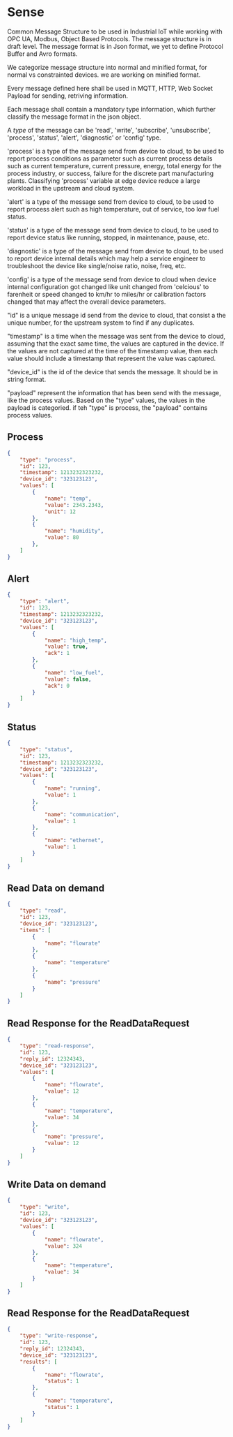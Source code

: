 # Sense

Common Message Structure to be used in Industrial IoT while working with OPC UA, Modbus, Object Based Protocols. The message structure is in draft level. The message format is in Json format, we yet to define Protocol Buffer and Avro formats.

We categorize message structure into normal and minified format, for normal vs constrainted devices. we are working on minified format. 

Every message defined here shall be used in MQTT, HTTP, Web Socket Payload for sending, retriving information. 

Each message shall contain a mandatory type information, which further classify the message format in the json object.

A *type* of the message can be 'read', 'write', 'subscribe', 'unsubscribe', 'process', 'status', 'alert', 'diagnostic' or 'config' type.

'process' is a type of the message send from device to cloud, to be used to report process conditions as parameter such as current process details such as current temperature, current pressure, energy, total energy for the process industry, or success, failure for the discrete part manufacturing plants. Classifying 'process' variable at edge device reduce a large workload in the upstream and cloud system.

'alert' is a type of the message send from device to cloud, to be used to report process alert such as high temperature, out of service, too low fuel status. 

'status' is a type of the message send from device to cloud, to be used to report device status like running, stopped, in maintenance, pause, etc. 

'diagnostic' is a type of the message send from device to cloud, to be used to report device internal details which may help a service engineer to troubleshoot the device like single/noise ratio, noise, freq, etc.

'config' is a type of the message send from device to cloud when device internal configuration got changed like unit changed from 'celcious' to farenheit or speed changed to km/hr to miles/hr or calibration factors changed that may affect the overall device parameters.

"id" is a unique message id send from the device to cloud, that consist a the unique number, for the upstream system to find if any duplicates.

"timestamp" is a time when the message was sent from the device to cloud, assuming that the exact same time, the values are captured in the device. If the values are not captured at the time of the timestamp value, then each value should include a timestamp that represent the value was captured. 

"device_id" is the id of the device that sends the message. It should be in string format. 

"payload" represent the information that has been send with the message, like the process values. Based on the "type" values, the values in the payload is categoried. if teh "type" is process, the "payload" contains process values.  

## Process

```json
{
    "type": "process",
    "id": 123,
    "timestamp": 1213232323232,
    "device_id": "323123123",
    "values": [
        {
            "name": "temp",
            "value": 2343.2343,
            "unit": 12
        },
        {
            "name": "humidity",
            "value": 80
        },
    ]
}
```

## Alert


```json
{
    "type": "alert",
    "id": 123,
    "timestamp": 1213232323232,
    "device_id": "323123123",
    "values": [
        {
            "name": "high_temp",
            "value": true,
            "ack": 1
        },
        {
            "name": "low_fuel",
            "value": false,
            "ack": 0
        }
    ]
}
```

## Status


```json
{
    "type": "status",
    "id": 123,
    "timestamp": 1213232323232,
    "device_id": "323123123",
    "values": [
        {
            "name": "running",
            "value": 1
        },
        {
            "name": "communication",
            "value": 1
        },
        {
            "name": "ethernet",
            "value": 1
        }
    ]
}
```

## Read Data on demand
```json
{
    "type": "read",
    "id": 123,
    "device_id": "323123123",
    "items": [
        {
            "name": "flowrate"
        },
        {
            "name": "temperature"
        },
        {
            "name": "pressure"
        }
    ]
}
```
 

## Read Response for the ReadDataRequest
```json
{
    "type": "read-response",
    "id": 123,
    "reply_id": 12324343,
    "device_id": "323123123",
    "values": [
        {
            "name": "flowrate",
            "value": 12
        },
        {
            "name": "temperature",
            "value": 34
        },
        {
            "name": "pressure",
            "value": 12
        }
    ]
}
```


## Write Data on demand
```json
{
    "type": "write",
    "id": 123,
    "device_id": "323123123",
    "values": [
        {
            "name": "flowrate",
            "value": 324
        },
        {
            "name": "temperature",
            "value": 34
        }
    ]
}
```
 

## Read Response for the ReadDataRequest
```json
{
    "type": "write-response",
    "id": 123,
    "reply_id": 12324343,
    "device_id": "323123123",
    "results": [
        {
            "name": "flowrate",
            "status": 1
        },
        {
            "name": "temperature",
            "status": 1
        }
    ]
}
```
